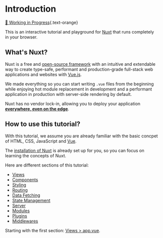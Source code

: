 # Introduction

[🚧 Working in Progress](https://github.com/nuxt/learn.nuxt.com#todolist){.text-orange}

This is an interactive tutorial and playground for [Nuxt](https://nuxt.com) that runs completely in your browser.

## What's Nuxt?

Nuxt is a free and [open-source framework](https://github.com/nuxt/nuxt) with an intuitive and extendable way to create type-safe, performant and production-grade full-stack web applications and websites with [Vue.js](https://vuejs.org).

We made everything so you can start writing `.vue` files from the beginning while enjoying hot module replacement in development and a performant application in production with server-side rendering by default.

Nuxt has no vendor lock-in, allowing you to deploy your application [**everywhere, even on the edge**](/blog/nuxt-on-the-edge).

## How to use this tutorial?

With this tutorial, we assume you are already familiar with the basic concpet of HTML, CSS, JavaScript and [Vue](https://vuejs.org/).

The [installation of Nuxt](https://nuxt.com/docs/getting-started/installation) is already set up for you, so you can focus on learning the concepts of Nuxt.

Here are different sections of this tutorial:

- [Views](/views/app-vue)
- [Components](/views/components)
- [Styling](/views/styling)
- [Routing](/views/routing)
- [Data Fetching](/views/data-fetching)
- [State Management](/views/state-management)
- [Server](/views/server)
- [Modules](/views/modules)
- [Plugins](/views/plugins)
- [Middlewares](/views/middlewares)

Starting with the first section: [Views > app.vue](/views/app-vue).
